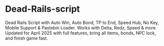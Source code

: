 # Dead-Rails-script
Dead Rails Script with Auto Win, Auto Bond, TP to End, Speed Hub, No Key, Mobile Support &amp; Pastebin Loader. Works with Delta, Redz, Speed &amp; more. Updated for April 2025 with full features, bring all items, bonds, NPC lock, and finish game fast.
